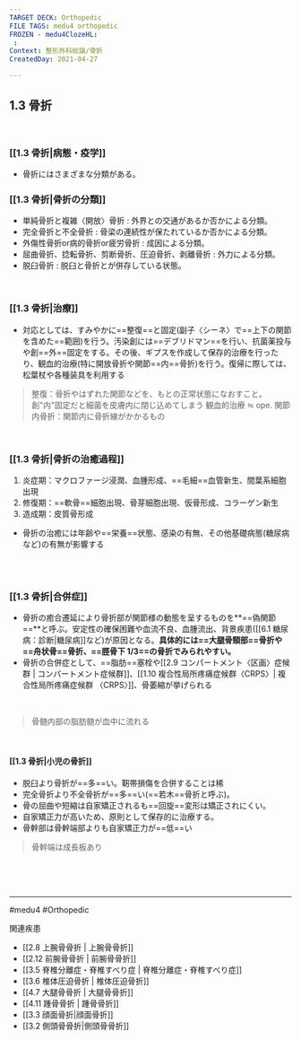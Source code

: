 ```yaml
---
TARGET DECK: Orthopedic
FILE TAGS: medu4 orthopedic
FROZEN - medu4ClozeHL:
 : 
Context: 整形外科総論/骨折
CreatedDay: 2021-04-27

---
```

## 1.3 骨折

<br>

### [[1.3 骨折|病態・疫学]]
* 骨折にはさまざまな分類がある。
### [[1.3 骨折|骨折の分類]]
* 単純骨折と複雑〈開放〉骨折 : 外界との交通があるか否かによる分類。
* 完全骨折と不全骨折 : 骨梁の連続性が保たれているか否かによる分類。
* 外傷性骨折or病的骨折or疲労骨折 : 成因による分類。 
* 屈曲骨折、捻転骨折、剪断骨折、圧迫骨折、剥離骨折 : 外力による分類。
* 脱臼骨折 : 脱臼と骨折とが併存している状態。
	
<br>


### [[1.3 骨折|治療]]
* 対応としては、すみやかに==整復==と固定(副子〈シーネ〉で==上下の関節を含めた==範囲)を行う。汚染創には==デブリドマン==を行い、抗菌薬投与や創==外==固定をする。その後、ギプスを作成して保存的治療を行ったり、観血的治療(特に開放骨折や関節==内==骨折)を行う。復帰に際しては、松葉杖や各種装具を利用する
<!--ID: 1619431066372-->


>整復：骨折やはずれた関節などを、もとの正常状態になおすこと。
>創"内"固定だと細菌を皮膚内に閉じ込めてしまう
>観血的治療 ≒ ope.
>関節内骨折：関節内に骨折線がかかるもの


<br>

### [[1.3 骨折|骨折の治癒過程]]
1. 炎症期：マクロファージ浸潤、血腫形成、==毛細==血管新生、間葉系細胞出現
2. 修復期：==軟骨==細胞出現、骨芽細胞出現、仮骨形成、コラーゲン新生
3. 造成期：皮質骨形成
* 骨折の治癒には年齢や==栄養==状態、感染の有無、その他基礎病態(糖尿病など)の有無が影響する
<!--ID: 1619431066378-->


<br>




<br>

### [[1.3 骨折|合併症]]
* 骨折の癒合遷延により骨折部が関節様の動態を呈するものを**==偽関節==**と呼ぶ。安定性の確保困難や血流不良、血腫流出、背景疾患([[6.1 糖尿病：診断|糖尿病]]など)が原因となる。**具体的には==大腿骨頸部==骨折や==舟状骨==骨折、==脛骨下 1/3==の骨折でみられやすい。**
* 骨折の合併症として、==脂肪==塞栓や[[2.9 コンパートメント〈区画〉症候群 | コンパートメント症候群]]、[[1.10 複合性局所疼痛症候群〈CRPS〉| 複合性局所疼痛症候群 〈CRPS〉]]、骨萎縮が挙げられる
<!--ID: 1619431066389-->


<br>




>骨髄内部の脂肪髄が血中に流れる

<br>

#### [[1.3 骨折|小児の骨折]]
* 脱臼より骨折が==多==い。靭帯損傷を合併することは稀
* 完全骨折より不全骨折が==多==い(==若木==骨折と呼ぶ)。
* 骨の屈曲や短縮は自家矯正されるも==回旋==変形は矯正されにくい。 
* 自家矯正力が高いため、原則として保存的に治療する。 
* 骨幹部は骨幹端部よりも自家矯正力が==低==い
<!--ID: 1619431066400-->


>骨幹端は成長板あり



<br><br><br>

---
#medu4 #Orthopedic

関連疾患
* [[2.8 上腕骨骨折 | 上腕骨骨折]]
* [[2.12 前腕骨骨折 | 前腕骨骨折]]
* [[3.5 脊椎分離症・脊椎すべり症 | 脊椎分離症・脊椎すべり症]]
* [[3.6 椎体圧迫骨折 | 椎体圧迫骨折]]
* [[4.7 大腿骨骨折 | 大腿骨骨折]]
* [[4.11 踵骨骨折 | 踵骨骨折]]
* [[3.3 顔面骨折|顔面骨折]]
* [[3.2 側頭骨骨折|側頭骨骨折]]